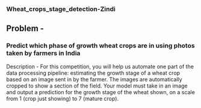 ### Wheat_crops_stage_detection-Zindi
##  Problem -
### Predict which phase of growth wheat crops are in using photos taken by farmers in India

Description - For this competition, you will help us automate one part of the data processing pipeline: estimating the growth stage of a wheat crop based on an image sent in by the farmer. The images are automatically cropped to show a section of the field. Your model must take in an image and output a prediction for the growth stage of the wheat shown, on a scale from 1 (crop just showing) to 7 (mature crop).

